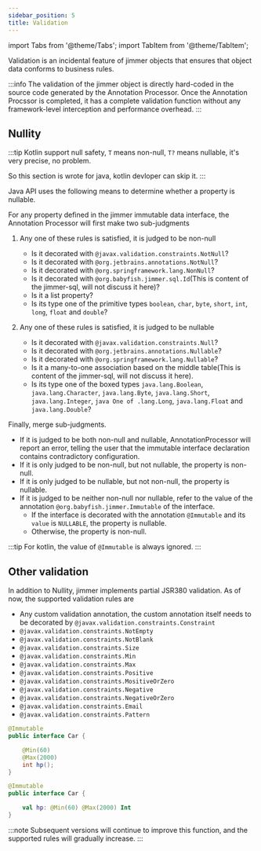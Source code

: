 ```yaml
---
sidebar_position: 5
title: Validation
---
```


import Tabs from '@theme/Tabs';
import TabItem from '@theme/TabItem';

Validation is an incidental feature of jimmer objects that ensures that object data conforms to business rules.

:::info
The validation of the jimmer object is directly hard-coded in the source code generated by the Annotation Processor. Once the Annotation Procssor is completed, it has a complete validation function without any framework-level interception and performance overhead.
:::

## Nullity

:::tip
Kotlin support null safety, `T` means non-null, `T?` means nullable, it's very precise, no problem.

So this section is wrote for java, kotlin devloper can skip it.
:::

Java API uses the following means to determine whether a property is nullable.

For any property defined in the jimmer immutable data interface, the Annotation Processor will first make two sub-judgments

1. Any one of these rules is satisfied, it is judged to be non-null

    - Is it decorated with `@javax.validation.constraints.NotNull`?
    - Is it decorated with `@org.jetbrains.annotations.NotNull`?
    - Is it decorated with `@org.springframework.lang.NonNull`?
    - Is it decorated with `@org.babyfish.jimmer.sql.Id`(This is content of the jimmer-sql, will not discuss it here)?
    - Is it a list property?
    - Is its type one of the primitive types `boolean`, `char`, `byte`, `short`, `int`, `long`, `float` and `double`?

2. Any one of these rules is satisfied, it is judged to be nullable

    - Is it decorated with `@javax.validation.constraints.Null`?
    - Is it decorated with `@org.jetbrains.annotations.Nullable`?
    - Is it decorated with `@org.springframework.lang.Nullable`?
    - Is it a many-to-one association based on the middle table(This is content of the jimmer-sql, will not discuss it here).
    - Is its type one of the boxed types `java.lang.Boolean`, `java.lang.Character`, `java.lang.Byte`, `java.lang.Short`, `java.lang.Integer`, `java One of .lang.Long`, `java.lang.Float` and `java.lang.Double`?

Finally, merge sub-judgments.

- If it is judged to be both non-null and nullable, AnnotationProcessor will report an error, telling the user that the immutable interface declaration contains contradictory configuration.
- If it is only judged to be non-null, but not nullable, the property is non-null.
- If it is only judged to be nullable, but not non-null, the property is nullable.
- If it is judged to be neither non-null nor nullable, refer to the value of the annotation `@org.babyfish.jimmer.Immutable` of the interface.
     - If the interface is decorated with the annotation `@Immutable` and its `value` is `NULLABLE`, the property is nullable.
     - Otherwise, the property is non-null.

:::tip
For kotlin, the value of `@Immutable` is always ignored.
:::

## Other validation

In addition to Nullity, jimmer implements partial JSR380 validation. As of now, the supported validation rules are

- Any custom validation annotation, the custom annotation itself needs to be decorated by `@javax.validation.constraints.Constraint`
- `@javax.validation.constraints.NotEmpty`
- `@javax.validation.constraints.NotBlank`
- `@javax.validation.constraints.Size`
- `@javax.validation.constraints.Min`
- `@javax.validation.constraints.Max`
- `@javax.validation.constraints.Positive`
- `@javax.validation.constraints.MositiveOrZero`
- `@javax.validation.constraints.Negative`
- `@javax.validation.constraints.NegativeOrZero`
- `@javax.validation.constraints.Email`
- `@javax.validation.constraints.Pattern`

<Tabs groupId="language">
<TabItem value="java" label="Java">

```java
@Immutable
public interface Car {

    @Min(60)
    @Max(2000)
    int hp();
}
```

</TabItem>
<TabItem value="kotlin" label="Kotlin">

```kotlin
@Immutable
public interface Car {

    val hp: @Min(60) @Max(2000) Int
}
```

</TabItem>
</Tabs>

:::note
Subsequent versions will continue to improve this function, and the supported rules will gradually increase.
:::